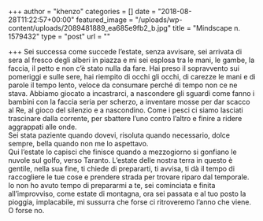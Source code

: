 +++
author = "khenzo"
categories = []
date = "2018-08-28T11:22:57+00:00"
featured_image = "/uploads/wp-content/uploads/2089481889_ea685e9fb2_b.jpg"
title = "Mindscape n. 1579432"
type = "post"
url = ""

+++
Sei successa come succede l’estate, senza avvisare, sei arrivata di sera al fresco degli alberi in piazza e mi sei esplosa tra le mani, le gambe, la faccia, il petto e non c’è stato nulla da fare. Hai preso il sopravvento sui pomeriggi e sulle sere, hai riempito di occhi gli occhi, di carezze le mani e di parole il tempo lento, veloce da consumare perché di tempo non ce ne stava. Abbiamo giocato a incastrarci, a nascondere gli sguardi come fanno i bambini con la faccia seria per scherzo, a inventare mosse per dar scacco al Re, al gioco del silenzio e a nascondino. Come i pesci ci siamo lasciati trascinare dalla corrente, per sbattere l’uno contro l’altro e finire a ridere aggrappati alle onde.  
Sei stata paziente quando dovevi, risoluta quando necessario, dolce sempre, bella quando non me lo aspettavo.  
Qui l’estate lo capisci che finisce quando a mezzogiorno si gonfiano le nuvole sul golfo, verso Taranto. L’estate delle nostra terra in questo è gentile, nella sua fine, ti chiede di prepararti, ti avvisa, ti dà il tempo di raccogliere le tue cose e prendere strada per trovare riparo dal temporale. Io non ho avuto tempo di prepararmi a te, sei cominciata e finita all’improvviso, come estate di montagna, ora sei passata e al tuo posto la pioggia, implacabile, mi sussurra che forse ci ritroveremo l’anno che viene. O forse no.